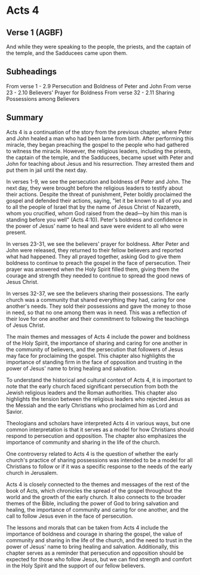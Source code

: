 # Acts 4

## Verse 1 (AGBF)

And while they were speaking to the people, the priests, and the captain of the temple, and the Sadducees came upon them.

## Subheadings

From verse 1 - 2.9 Persecution and Boldness of Peter and John
From verse 23 - 2.10 Believers' Prayer for Boldness
From verse 32 - 2.11 Sharing Possessions among Believers

## Summary

Acts 4 is a continuation of the story from the previous chapter, where Peter and John healed a man who had been lame from birth. After performing this miracle, they began preaching the gospel to the people who had gathered to witness the miracle. However, the religious leaders, including the priests, the captain of the temple, and the Sadducees, became upset with Peter and John for teaching about Jesus and his resurrection. They arrested them and put them in jail until the next day. 

In verses 1-9, we see the persecution and boldness of Peter and John. The next day, they were brought before the religious leaders to testify about their actions. Despite the threat of punishment, Peter boldly proclaimed the gospel and defended their actions, saying, "let it be known to all of you and to all the people of Israel that by the name of Jesus Christ of Nazareth, whom you crucified, whom God raised from the dead—by him this man is standing before you well" (Acts 4:10). Peter's boldness and confidence in the power of Jesus' name to heal and save were evident to all who were present.

In verses 23-31, we see the believers' prayer for boldness. After Peter and John were released, they returned to their fellow believers and reported what had happened. They all prayed together, asking God to give them boldness to continue to preach the gospel in the face of persecution. Their prayer was answered when the Holy Spirit filled them, giving them the courage and strength they needed to continue to spread the good news of Jesus Christ.

In verses 32-37, we see the believers sharing their possessions. The early church was a community that shared everything they had, caring for one another's needs. They sold their possessions and gave the money to those in need, so that no one among them was in need. This was a reflection of their love for one another and their commitment to following the teachings of Jesus Christ.

The main themes and messages of Acts 4 include the power and boldness of the Holy Spirit, the importance of sharing and caring for one another in the community of believers, and the persecution that followers of Jesus may face for proclaiming the gospel. This chapter also highlights the importance of standing firm in the face of opposition and trusting in the power of Jesus' name to bring healing and salvation.

To understand the historical and cultural context of Acts 4, it is important to note that the early church faced significant persecution from both the Jewish religious leaders and the Roman authorities. This chapter also highlights the tension between the religious leaders who rejected Jesus as the Messiah and the early Christians who proclaimed him as Lord and Savior.

Theologians and scholars have interpreted Acts 4 in various ways, but one common interpretation is that it serves as a model for how Christians should respond to persecution and opposition. The chapter also emphasizes the importance of community and sharing in the life of the church.

One controversy related to Acts 4 is the question of whether the early church's practice of sharing possessions was intended to be a model for all Christians to follow or if it was a specific response to the needs of the early church in Jerusalem.

Acts 4 is closely connected to the themes and messages of the rest of the book of Acts, which chronicles the spread of the gospel throughout the world and the growth of the early church. It also connects to the broader themes of the Bible, including the power of God to bring salvation and healing, the importance of community and caring for one another, and the call to follow Jesus even in the face of persecution.

The lessons and morals that can be taken from Acts 4 include the importance of boldness and courage in sharing the gospel, the value of community and sharing in the life of the church, and the need to trust in the power of Jesus' name to bring healing and salvation. Additionally, this chapter serves as a reminder that persecution and opposition should be expected for those who follow Jesus, but we can find strength and comfort in the Holy Spirit and the support of our fellow believers.
